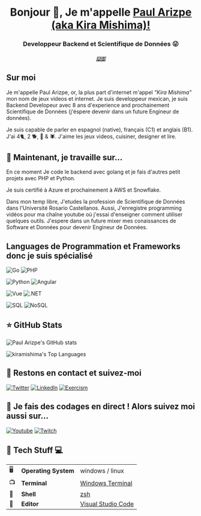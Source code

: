 <h1 align="center"> Bonjour 👋, Je m'appelle <a href="https://www.youtube.com/kiramishima?sub_confirmation=1">Paul Arizpe (aka Kira Mishima)!</a></h1>
<h3 align="center">Developpeur Backend et Scientifique de Données 😜</h3>
<h5 align="center">
    <a href="https://github.com/kiramishima/kiramishima/blob/master/README.MD" target="_blank">🇺🇸</a>
</h5>

## Sur moi

Je m'appelle Paul Arizpe, or, la plus part d'internet m'appel *"Kira Mishima"* mon nom de jeux videos et internet. Je suis developpeur mexican, je suis Backend Developeur avec 8 ans d'experience and prochainement Scientifique de Données (j'éspere devenir dans un future Engineur de données).

Je suis capable de parler en espagnol (native), français (C1) et anglais (B1).
J'ai 4🐈, 2 🐕, 🦜 & 🕷️.
J'aime les jeux videos, cuisiner, designer et lire.

## 🔭 Maintenant, je travaille sur...

En ce moment Je code le backend avec golang et je fais d'autres petit projets avec PHP et Python.

Je suis certifié à Azure et prochainement à AWS et Snowflake.

Dans mon temp libre, J'etudes la profession de Scientifique de Données dans l'Université Rosario Castellanos. Aussi, J'enregistre programming vidéos pour ma chaîne youtube oú j'essai d'enseigner comment utiliser quelques outils. J'espere dans un future mixer mes conaissances de Software et Données pour devenir Engineur de Données.

## Languages de Programmation et Frameworks donc je suis spécialisé

![Go](https://img.shields.io/badge/Backend-Go-informational?style=flat&logo=go&logoColor=white&color=success)
 ![PHP](https://img.shields.io/badge/Backend-PHP-informational?style=flat&logo=PHP&logoColor=white&color=success)

![Python](https://img.shields.io/badge/Data-Python-informational?style=flat&logo=python&logoColor=white&color=success)
![Angular](https://img.shields.io/badge/Frontend-angular-informational?style=flat&logo=angular&logoColor=white&color=success)

![Vue](https://img.shields.io/badge/Frontend-Vue-informational?style=flat&logo=vuedotjs&logoColor=white&color=success)
![.NET](https://img.shields.io/badge/Backend-.NET-informational?style=flat&logo=dotnet&logoColor=white&color=success)

![SQL](https://img.shields.io/badge/Database-SQL-informational?style=flat&logo=mariadb&logoColor=white&color=success)
![NoSQL](https://img.shields.io/badge/Database-NoSQL-informational?style=flat&logo=mongodb&logoColor=white&color=success)


## ⭐ GitHub Stats


![Paul Arizpe's GitHub stats](https://github-readme-stats.vercel.app/api?username=kiramishima&theme=radical&show_icons=true&hide_border=true&count_private=true)


![kiramishima's Top Languages](https://github-readme-stats.vercel.app/api/top-langs/?username=kiramishima&theme=radical&show_icons=true&hide_border=true&layout=compact)

## 🎯 Restons en contact et suivez-moi

[![Twitter](https://img.shields.io/badge/twitter-%231DA1F2.svg?&style=for-the-badge&logo=twitter&logoColor=white)](https://twitter.com/kiramishima)
[![LinkedIn](https://img.shields.io/badge/linkedin-%230077B5.svg?&style=for-the-badge&logo=linkedin&logoColor=white)](https://www.linkedin.com/in/parizpe/)
[![Exercism](https://img.shields.io/badge/exercism-%231877F2.svg?&style=for-the-badge&logo=exercism&logoColor=white)](https://exercism.org/profiles/kiramishima)



## 🔴 Je fais des codages en direct ! Alors suivez moi aussi sur...

[![Youtube](https://img.shields.io/badge/youtube-%23FF0000.svg?&style=for-the-badge&logo=youtube&logoColor=white)](https://www.youtube.com/kiramishima)
[![Twitch](https://img.shields.io/badge/twitch-%239146FF.svg?&style=for-the-badge&logo=twitch&logoColor=white)](https://www.twitch.tv/kiramishima)


## 🤖 Tech Stuff 💻

| |                       |                                                           |
|-|-----------------------|-----------------------------------------------------------|
|🖥| **Operating System** | windows / linux                                                     |
|📺| **Terminal**         | [Windows Terminal](https://apps.microsoft.com/store/detail/windows-terminal/9N0DX20HK701?hl=es-mx&gl=mx)                             |
|🐚| **Shell**            | [zsh](https://ohmyz.sh/)                                  |
|📝| **Editor**           | [Visual Studio Code](https://github.com/Microsoft/vscode) |